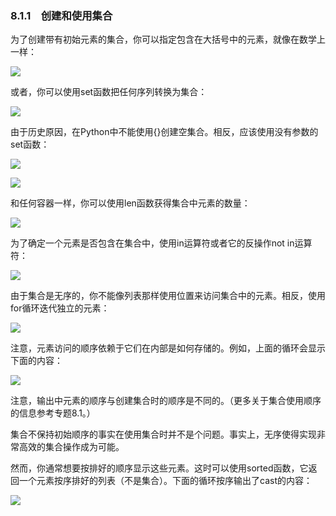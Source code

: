    

### 8.1.1　创建和使用集合

为了创建带有初始元素的集合，你可以指定包含在大括号中的元素，就像在数学上一样：

![](0-Assets/Epubook/程序员编程语言经典合集（计算机科学丛书5册套装），javapython编程语言含经典教材龙书《编译原理》%20(Bruce%20Eckel%20%20Alfred%20V.%20Aho%20%20Monica%20S.%20Lam%20etc.)%20(Z-Library)/images/image07063.jpeg)

或者，你可以使用set函数把任何序列转换为集合：

![](../Images/image07064.gif)

由于历史原因，在Python中不能使用{}创建空集合。相反，应该使用没有参数的set函数：

![](../Images/image07065.gif)

![](0-Assets/Epubook/程序员编程语言经典合集（计算机科学丛书5册套装），javapython编程语言含经典教材龙书《编译原理》%20(Bruce%20Eckel%20%20Alfred%20V.%20Aho%20%20Monica%20S.%20Lam%20etc.)%20(Z-Library)/images/image07066.jpeg)

和任何容器一样，你可以使用len函数获得集合中元素的数量：

![](../Images/image07067.gif)

为了确定一个元素是否包含在集合中，使用in运算符或者它的反操作not in运算符：

![](../Images/image07068.gif)

由于集合是无序的，你不能像列表那样使用位置来访问集合中的元素。相反，使用for循环迭代独立的元素：

![](../Images/image07069.gif)

注意，元素访问的顺序依赖于它们在内部是如何存储的。例如，上面的循环会显示下面的内容：

![](../Images/image07070.gif)

注意，输出中元素的顺序与创建集合时的顺序是不同的。（更多关于集合使用顺序的信息参考专题8.1。）

集合不保持初始顺序的事实在使用集合时并不是个问题。事实上，无序使得实现非常高效的集合操作成为可能。

然而，你通常想要按排好的顺序显示这些元素。这时可以使用sorted函数，它返回一个元素按序排好的列表（不是集合）。下面的循环按序输出了cast的内容：

![](../Images/image07071.gif)
